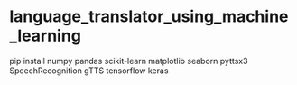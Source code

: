 # language_translator_using_machine_learning


pip install numpy pandas scikit-learn matplotlib seaborn pyttsx3 SpeechRecognition gTTS tensorflow keras

